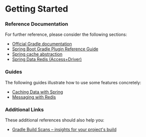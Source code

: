 # Getting Started

### Reference Documentation
For further reference, please consider the following sections:

* [Official Gradle documentation](https://docs.gradle.org)
* [Spring Boot Gradle Plugin Reference Guide](https://docs.spring.io/spring-boot/docs/2.2.0.RELEASE/gradle-plugin/reference/html/)
* [Spring cache abstraction](https://docs.spring.io/spring-boot/docs/2.2.0.RELEASE/reference/htmlsingle/#boot-features-caching)
* [Spring Data Redis (Access+Driver)](https://docs.spring.io/spring-boot/docs/2.2.0.RELEASE/reference/htmlsingle/#boot-features-redis)

### Guides
The following guides illustrate how to use some features concretely:

* [Caching Data with Spring](https://spring.io/guides/gs/caching/)
* [Messaging with Redis](https://spring.io/guides/gs/messaging-redis/)

### Additional Links
These additional references should also help you:

* [Gradle Build Scans – insights for your project's build](https://scans.gradle.com#gradle)

